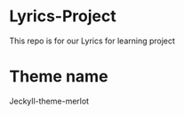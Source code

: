 # Lyrics-Project
This repo is for our Lyrics for learning project 

# Theme name
Jeckyll-theme-merlot
